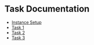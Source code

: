 # Task Documentation
- [Instance Setup](setup.md)
- [Task 1](task-1.md)
- [Task 2](task-2.md)
- [Task 3](task-3.md)

